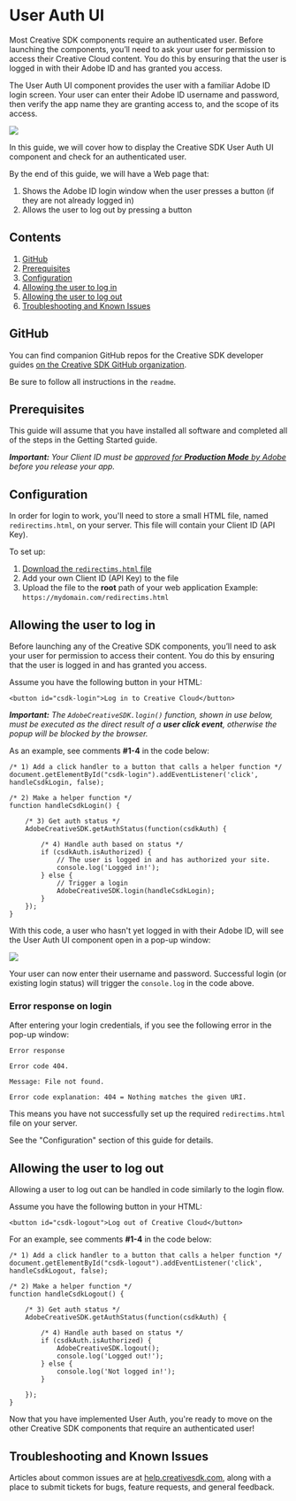 # User Auth UI

Most Creative SDK components require an authenticated user. Before launching the components, you’ll need to ask your user for permission to access their Creative Cloud content. You do this by ensuring that the user is logged in with their Adobe ID and has granted you access.

The User Auth UI component provides the user with a familiar Adobe ID login screen. Your user can enter their Adobe ID username and password, then verify the app name they are granting access to, and the scope of its access.

![](https://s3.amazonaws.com/csdk-assets-aviary-prod-us-east-1/web/user-auth-login.png)

In this guide, we will cover how to display the Creative SDK User Auth UI component and check for an authenticated user.

By the end of this guide, we will have a Web page that:

1. Shows the Adobe ID login window when the user presses a button (if they are not already logged in)
2. Allows the user to log out by pressing a button


## Contents

1. [GitHub](#github)
1. [Prerequisites](#prereqs)
1. [Configuration](#config)
1. [Allowing the user to log in](#login)
1. [Allowing the user to log out](#logout)
1. [Troubleshooting and Known Issues](#troubleshooting)


<a name="github"></a>
## GitHub

You can find companion GitHub repos for the Creative SDK developer guides [on the Creative SDK GitHub organization](https://github.com/CreativeSDK/web-getting-started-samples). 

Be sure to follow all instructions in the `readme`.


<a name="prereqs"></a>
## Prerequisites
This guide will assume that you have installed all software and completed all of the steps in the Getting Started guide.

_**Important:** Your Client ID must be [approved for **Production Mode** by Adobe](https://creativesdk.zendesk.com/hc/en-us/articles/204601215-How-to-complete-the-Production-Client-ID-Request) before you release your app._


<a name="config"></a>
## Configuration
In order for login to work, you'll need to store a small HTML file, named `redirectims.html`, on your server. This file will contain your Client ID (API Key).

To set up:

1. [Download the `redirectims.html` file](https://cdn-creativesdk.adobe.io/v1/redirectims.html)
1. Add your own Client ID (API Key) to the file
1. Upload the file to the **root** path of your web application 
    Example: `https://mydomain.com/redirectims.html`


<a name="login"></a>
## Allowing the user to log in

Before launching any of the Creative SDK components, you’ll need to ask your user for permission to access their content. You do this by ensuring that the user is logged in and has granted you access.

Assume you have the following button in your HTML:

```language-html
<button id="csdk-login">Log in to Creative Cloud</button>
```

_**Important:** The `AdobeCreativeSDK.login()` function, shown in use below, must be executed as the direct result of a **user click event**, otherwise the popup will be blocked by the browser._

As an example, see comments **#1-4** in the code below:

```language-javascript
/* 1) Add a click handler to a button that calls a helper function */
document.getElementById("csdk-login").addEventListener('click', handleCsdkLogin, false);

/* 2) Make a helper function */
function handleCsdkLogin() {

    /* 3) Get auth status */
    AdobeCreativeSDK.getAuthStatus(function(csdkAuth) {

        /* 4) Handle auth based on status */
        if (csdkAuth.isAuthorized) {
            // The user is logged in and has authorized your site. 
            console.log('Logged in!');
        } else {
            // Trigger a login
            AdobeCreativeSDK.login(handleCsdkLogin);
        }
    });
}
```

With this code, a user who hasn't yet logged in with their Adobe ID, will see the User Auth UI component open in a pop-up window:

![](https://s3.amazonaws.com/csdk-assets-aviary-prod-us-east-1/web/user-auth-login.png)

Your user can now enter their username and password. Successful login (or existing login status) will trigger the `console.log` in the code above.

### Error response on login

After entering your login credentials, if you see the following error in the pop-up window:

```
Error response

Error code 404.

Message: File not found.

Error code explanation: 404 = Nothing matches the given URI.
```

This means you have not successfully set up the required `redirectims.html` file on your server. 

See the "Configuration" section of this guide for details.


<a name="logout"></a>
## Allowing the user to log out

Allowing a user to log out can be handled in code similarly to the login flow.

Assume you have the following button in your HTML:

```language-html
<button id="csdk-logout">Log out of Creative Cloud</button>
```

For an example, see comments **#1-4** in the code below:

```language-javascript
/* 1) Add a click handler to a button that calls a helper function */
document.getElementById("csdk-logout").addEventListener('click', handleCsdkLogout, false);

/* 2) Make a helper function */
function handleCsdkLogout() {

    /* 3) Get auth status */
    AdobeCreativeSDK.getAuthStatus(function(csdkAuth) {

        /* 4) Handle auth based on status */
        if (csdkAuth.isAuthorized) {
            AdobeCreativeSDK.logout();
            console.log('Logged out!');
        } else {
            console.log('Not logged in!');
        }

    });
}
```

Now that you have implemented User Auth, you're ready to move on the other Creative SDK components that require an authenticated user!


<a name="troubleshooting"></a>
## Troubleshooting and Known Issues
Articles about common issues are at [help.creativesdk.com](http://help.creativesdk.com/), along with a place to submit tickets for bugs, feature requests, and general feedback.
